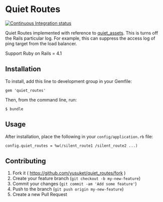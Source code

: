 # Quiet Routes
[![Continuous Integration status](https://secure.travis-ci.org/evrone/quiet_assets.png)](http://travis-ci.org/evrone/quiet_assets)

Quiet Routes implemented with reference to [quiet_assets](https://github.com/evrone/quiet_assets).
This is turns off the Rails particular log.
For example, this can suppress the access log of ping target from the load balancer.

Support Ruby on Rails = 4.1

## Installation

To install, add this line to development group in your Gemfile:

    gem 'quiet_routes'

Then, from the command line, run:

    $ bundle

## Usage

After installation, place the following in your `config/application.rb` file:

    config.quiet_routes = %w(/silent_route1 /silent_route2 ...)

## Contributing

1. Fork it ( https://github.com/yusuket/quiet_routes/fork )
2. Create your feature branch (`git checkout -b my-new-feature`)
3. Commit your changes (`git commit -am 'Add some feature'`)
4. Push to the branch (`git push origin my-new-feature`)
5. Create a new Pull Request
